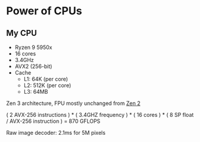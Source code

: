 # Power of CPUs

## My CPU
- Ryzen 9 5950x 
- 16 cores
- 3.4GHz
- AVX2 (256-bit)
- Cache 
    - L1: 64K (per core)
    - L2: 512K (per core)
    - L3: 64MB


Zen 3 architecture, FPU mostly unchanged from [Zen 2](https://en.wikichip.org/wiki/amd/microarchitectures/zen_2)

( 2 AVX-256 instructions ) * ( 3.4GHZ frequency ) * ( 16 cores ) * ( 8 SP float / AVX-256 instruction ) = 870 GFLOPS

Raw image decoder:
2.1ms for 5M pixels